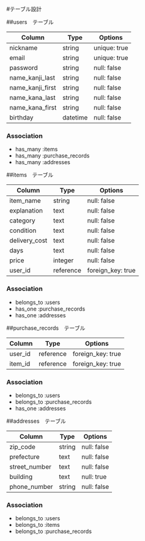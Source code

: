 #テーブル設計

##users　テーブル

| Column             | Type      | Options          |
| -------------------| ----------| -----------------|
| nickname           | string    | unique: true     |
| email              | string    | unique: true     |
| password           | string    | null: false      |
| name_kanji_last    | string    | null: false      |
| name_kanji_first   | string    | null: false      |
| name_kana_last     | string    | null: false      |
| name_kana_first    | string    | null: false      |
| birthday           | datetime  | null: false      |


### Association

- has_many :items
- has_many :purchase_records
- has_many :addresses

##items　テーブル

| Column             | Type      | Options          |
| -------------------| ----------| -----------------|
| item_name          | string    | null: false      |
| explanation        | text      | null: false      |
| category           | text      | null: false      |
| condition          | text      | null: false      |
| delivery_cost      | text      | null: false      |
| days               | text      | null: false      |
| price              | integer   | null: false      |
| user_id            | reference | foreign_key: true|

### Association

- belongs_to :users
- has_one    :purchase_records
- has_one    :addresses

##purchase_records　テーブル

| Column             | Type      | Options          |
| -------------------| ----------| -----------------|
| user_id            | reference | foreign_key: true|
| item_id            | reference | foreign_key: true|


### Association

- belongs_to :users
- belongs_to :purchase_records
- has_one    :addresses

##addresses　テーブル

| Column             | Type      | Options          |
| -------------------| ----------| -----------------|
| zip_code           | string    | null: false         |
| prefecture         | text      | null: false         |
| street_number      | text      | null: false         |
| building           | text      | null: true          |
| phone_number       | string    | null: false         |

### Association

- belongs_to :users
- belongs_to :items
- belongs_to :purchase_records